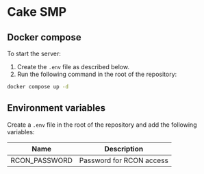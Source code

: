 # Cake SMP

## Docker compose

To start the server:

1. Create the `.env` file as described below.
2. Run the following command in the root of the repository:

```bash
docker compose up -d
```

## Environment variables

Create a `.env` file in the root of the repository and add the following variables:

| Name          | Description              |
| ------------- | ------------------------ |
| RCON_PASSWORD | Password for RCON access |
